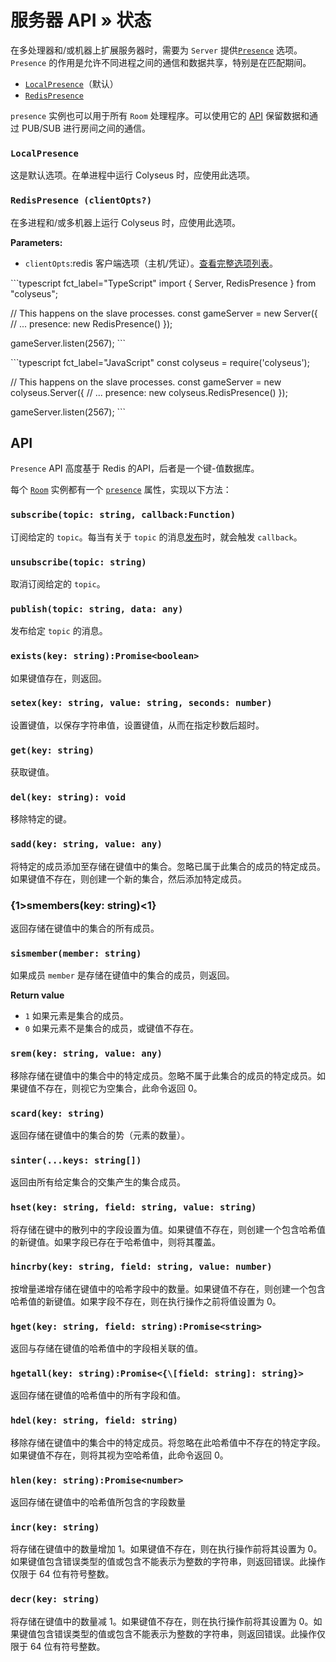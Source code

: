 # 服务器 API » 状态

在多处理器和/或机器上扩展服务器时，需要为 `Server` 提供[`Presence`](/server/api/#optionspresence) 选项。`Presence` 的作用是允许不同进程之间的通信和数据共享，特别是在匹配期间。

- [`LocalPresence`](#localpresence)（默认）
- [`RedisPresence`](#redispresence-clientopts)

`presence` 实例也可以用于所有 `Room` 处理程序。可以使用它的 [API](#api) 保留数据和通过 PUB/SUB 进行房间之间的通信。

### `LocalPresence`

这是默认选项。在单进程中运行  Colyseus 时，应使用此选项。

### `RedisPresence (clientOpts?)`

在多进程和/或多机器上运行  Colyseus 时，应使用此选项。

**Parameters:**

- `clientOpts`:redis 客户端选项（主机/凭证）。[查看完整选项列表](https://github.com/DefinitelyTyped/DefinitelyTyped/blob/master/types/redis/index.d.ts#L28-L52)。

\`\`\`typescript fct\_label="TypeScript" import { Server, RedisPresence } from "colyseus";

// This happens on the slave processes. const gameServer = new Server({ // ... presence: new RedisPresence() });

gameServer.listen(2567); \`\`\`

\`\`\`typescript fct\_label="JavaScript" const colyseus = require('colyseus');

// This happens on the slave processes. const gameServer = new colyseus.Server({ // ... presence: new colyseus.RedisPresence() });

gameServer.listen(2567); \`\`\`

## API

`Presence` API 高度基于 Redis 的API，后者是一个键-值数据库。

每个 [`Room`](/server/room) 实例都有一个 [`presence`](/server/room/#presence-presence) 属性，实现以下方法：

### `subscribe(topic: string, callback:Function)`

订阅给定的 `topic`。每当有关于 `topic` 的消息[发布](#publishtopic-string-data-any)时，就会触发 `callback`。

### `unsubscribe(topic: string)`

取消订阅给定的 `topic`。

### `publish(topic: string, data: any)`

发布给定 `topic` 的消息。

### `exists(key: string):Promise<boolean>`

如果键值存在，则返回。

### `setex(key: string, value: string, seconds: number)`

设置键值，以保存字符串值，设置键值，从而在指定秒数后超时。

### `get(key: string)`

获取键值。

### `del(key: string): void`

移除特定的键。

### `sadd(key: string, value: any)`

将特定的成员添加至存储在键值中的集合。忽略已属于此集合的成员的特定成员。如果键值不存在，则创建一个新的集合，然后添加特定成员。

### {1>smembers(key: string)<1}

返回存储在键值中的集合的所有成员。

### `sismember(member: string)`

如果成员 `member` 是存储在键值中的集合的成员，则返回。

**Return value**

- `1` 如果元素是集合的成员。
- `0`  如果元素不是集合的成员，或键值不存在。

### `srem(key: string, value: any)`

移除存储在键值中的集合中的特定成员。忽略不属于此集合的成员的特定成员。如果键值不存在，则视它为空集合，此命令返回 0。

### `scard(key: string)`

返回存储在键值中的集合的势（元素的数量）。

### `sinter(...keys: string[])`

返回由所有给定集合的交集产生的集合成员。

### `hset(key: string, field: string, value: string)`

将存储在键中的散列中的字段设置为值。如果键值不存在，则创建一个包含哈希值的新键值。如果字段已存在于哈希值中，则将其覆盖。

### `hincrby(key: string, field: string, value: number)`

按增量递增存储在键值中的哈希字段中的数量。如果键值不存在，则创建一个包含哈希值的新键值。如果字段不存在，则在执行操作之前将值设置为 0。

### `hget(key: string, field: string):Promise<string>`

返回与存储在键值的哈希值中的字段相关联的值。

### `hgetall(key: string):Promise<{\[field: string]: string}>`

返回存储在键值的哈希值中的所有字段和值。

### `hdel(key: string, field: string)`

移除存储在键值中的集合中的特定成员。将忽略在此哈希值中不存在的特定字段。如果键值不存在，则将其视为空哈希值，此命令返回 0。

### `hlen(key: string):Promise<number>`

返回存储在键值中的哈希值所包含的字段数量

### `incr(key: string)`

将存储在键值中的数量增加 1。如果键值不存在，则在执行操作前将其设置为 0。如果键值包含错误类型的值或包含不能表示为整数的字符串，则返回错误。此操作仅限于 64 位有符号整数。

### `decr(key: string)`

将存储在键值中的数量减 1。如果键值不存在，则在执行操作前将其设置为 0。如果键值包含错误类型的值或包含不能表示为整数的字符串，则返回错误。此操作仅限于 64 位有符号整数。
